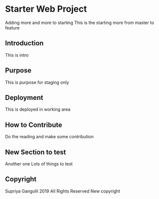 # Starter Web Project
Adding more and more to starting
This is the starting
more from master to feature
## Introduction
This is intro
## Purpose
This is purpose for staging only
## Deployment
This is deployed in working area
## How to Contribute
Do the reading and make some contribution
## New Section to test
Another one
Lots of things to test
## Copyright
Supriya Gangolli 2019 All Rights Reserved
New copyright
